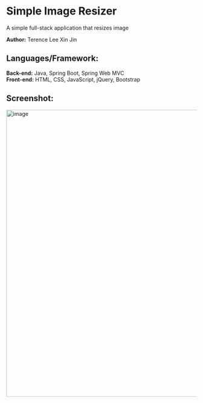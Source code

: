 # Simple Image Resizer
A simple full-stack application that resizes image

**Author:** Terence Lee Xin Jin

## Languages/Framework:
   **Back-end:** Java, Spring Boot, Spring Web MVC <br/>
   **Front-end:** HTML, CSS, JavaScript, jQuery, Bootstrap<br/>

## Screenshot:
<img width="761" alt="image" src="https://github.com/user-attachments/assets/e9a636be-8a3f-4fca-a996-dea67b039dbd" />
